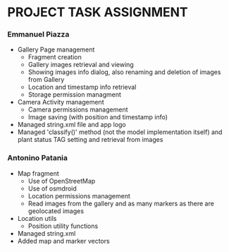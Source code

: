 # PROJECT TASK ASSIGNMENT

### Emmanuel Piazza
- Gallery Page management
  - Fragment creation
  - Gallery images retrieval and viewing
  - Showing images info dialog, also renaming and deletion of images from Gallery
  - Location and timestamp info retrieval
  - Storage permission managment
- Camera Activity management
  - Camera permissions management
  - Image saving (with position and timestamp info)
- Managed string.xml file and app logo
- Managed 'classify()' method (not the model implementation itself) and plant status TAG setting and retrieval from images

### Antonino Patania
- Map fragment
  - Use of OpenStreetMap
  - Use of osmdroid
  - Location permissions management
  - Read images from the gallery and as many markers as there are geolocated images
- Location utils
  - Position utility functions
- Managed string.xml
- Added map and marker vectors
